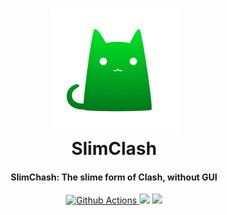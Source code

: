 <h1 align="center">
  <img src="https://github.com/coo11/SlimClash/raw/main/src/logo.png" alt="SlimClash" width="200">
  <br>SlimClash<br>
</h1>

<h4 align="center">SlimChash: The slime form of Clash, without GUI</h4>

<p align="center">
  <a href="https://github.com/coo11/SlimClash/actions">
    <img src="https://img.shields.io/github/actions/workflow/status/coo11/SlimClash/build.yml?branch=main&style=flat-square" alt="Github Actions">
  </a>
  <img src="https://img.shields.io/badge/PowerShell-%3E=%202.0-brightgreen?style=flat-square">
  <a href="https://github.com/coo11/SlimClash/releases/tag/weeklybuild">
    <img src="https://img.shields.io/badge/release-WeeklyBuild-00b4f0?style=flat-square">
  </a>
</p>